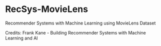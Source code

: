 # RecSys-MovieLens
Recommender Systems with Machine Learning using MovieLens Dataset

Credits: Frank Kane - Building Recommender Systems with Machine Learning and AI
